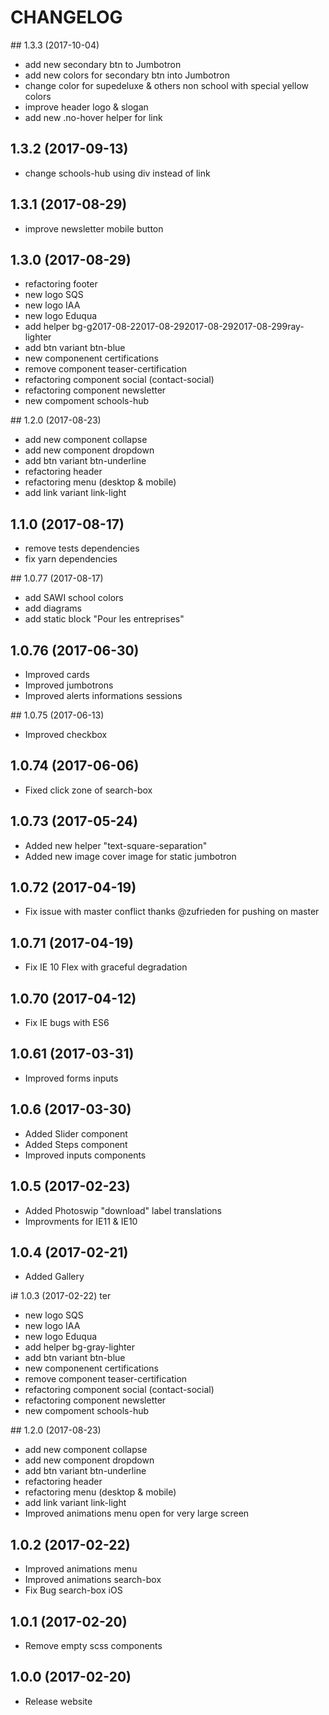 CHANGELOG
=========

## 1.3.3 (2017-10-04)
 - add new secondary btn to Jumbotron
 - add new colors for secondary btn into Jumbotron
 - change color for supedeluxe & others non school with special yellow colors
 - improve header logo & slogan
 - add new .no-hover helper for link

## 1.3.2 (2017-09-13)
 - change schools-hub using div instead of link

## 1.3.1 (2017-08-29)
 - improve newsletter mobile button

## 1.3.0 (2017-08-29)
 - refactoring footer
 - new logo SQS
 - new logo IAA
 - new logo Eduqua
 - add helper bg-g2017-08-22017-08-292017-08-292017-08-299ray-lighter
 - add btn variant btn-blue
 - new componenent certifications
 - remove component teaser-certification
 - refactoring component social (contact-social)
 - refactoring component newsletter
 - new compoment schools-hub

## 1.2.0 (2017-08-23)
 - add new component collapse
 - add new component dropdown
 - add btn variant btn-underline
 - refactoring header
 - refactoring menu (desktop & mobile)
 - add link variant link-light

## 1.1.0 (2017-08-17)
 - remove tests dependencies
 - fix yarn dependencies

## 1.0.77 (2017-08-17)
 - add SAWI school colors
 - add diagrams
 - add static block "Pour les entreprises"

## 1.0.76 (2017-06-30)
 - Improved cards
 - Improved jumbotrons
 - Improved alerts informations sessions

## 1.0.75 (2017-06-13)
 - Improved checkbox

## 1.0.74 (2017-06-06)
 - Fixed click zone of search-box

## 1.0.73 (2017-05-24)
 - Added new helper "text-square-separation"
 - Added new image cover image for static jumbotron

## 1.0.72 (2017-04-19)
 - Fix issue with master conflict thanks @zufrieden for pushing on master

## 1.0.71 (2017-04-19)
 - Fix IE 10 Flex with graceful degradation

## 1.0.70 (2017-04-12)
 - Fix IE bugs with ES6

## 1.0.61 (2017-03-31)
 - Improved forms inputs

## 1.0.6 (2017-03-30)
 - Added Slider component
 - Added Steps component
 - Improved inputs components

## 1.0.5 (2017-02-23)
 - Added Photoswip "download" label translations
 - Improvments for IE11 & IE10

## 1.0.4 (2017-02-21)
 - Added Gallery

i# 1.0.3 (2017-02-22)
ter
 - new logo SQS
 - new logo IAA
 - new logo Eduqua
 - add helper bg-gray-lighter
 - add btn variant btn-blue
 - new componenent certifications
 - remove component teaser-certification
 - refactoring component social (contact-social)
 - refactoring component newsletter
 - new compoment schools-hub

## 1.2.0 (2017-08-23)
 - add new component collapse
 - add new component dropdown
 - add btn variant btn-underline
 - refactoring header
 - refactoring menu (desktop & mobile)
 - add link variant link-light
 - Improved animations menu open for very large screen

## 1.0.2 (2017-02-22)
 - Improved animations menu
 - Improved animations search-box
 - Fix Bug search-box iOS

## 1.0.1 (2017-02-20)
 - Remove empty scss components

## 1.0.0 (2017-02-20)
 - Release website
